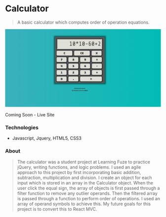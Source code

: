 # Calculator
>A basic calculator which computes order of operation equations.

![Calculator Image](images/calculator.png)


Coming Soon - Live Site

### Technologies
* Javascript, Jquery, HTML5, CSS3

### About
> The calculator was a student project at Learning Fuze to practice jQuery, writing functions, and logic problems. I used an agile approach to this project by first incorporating basic addition, subtraction, multiplication and division. I create an object for each input which is stored in an array in the Calculator object. When the user click the equal sign, the array of objects is first passed through a filter function to remove any outlier operands. Then the filtered array is passed through a function to perform order of operations. I used an array of operand symbols to achieve this. My future goals for this project is to convert this to React MVC. 